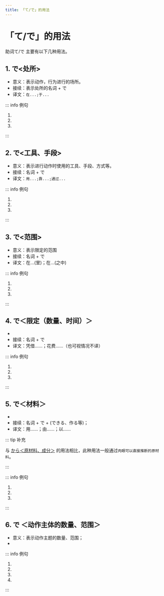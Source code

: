 ```yaml
---
title: 「て/で」的用法
---
```


# 「て/で」的用法

助词て/で 主要有以下几种用法。

## 1. で<处所>

- 意义：表示动作，行为进行的场所。
- 接续：表示处所的名词 + で
- 译文：`在...;于...`

::: info 例句

1. <grammer-content sentence="みなさんはどこ**で**お[菓子/かし]や[果物/くだもの]を[買/か]いますか。" trans='大家在哪里买点心和水果？' />
1. <grammer-content sentence="[私/わたし]は[近/ちか]くの[売店/ばいてん]**で**お[菓子/かし]を[買/か]います。" trans='我在附近的小卖部买点心。' />
1. <grammer-content sentence="[毎日/まいにち]、[図書館/としょかん]**で**[本/ほん]や[雑誌/ざっし]などを[読/よ]みます。" trans='每天，在图书馆读书和杂志等等。' />

:::

## 2. で<工具、手段>

- 意义：表示进行动作时使用的工具、手段、方式等。
- 接续：名词 + で
- 译文：`用...;靠...;通过...`

::: info 例句

1. <grammer-content sentence="[僕/ぼく]はよくスマホのアプリ**で**[本/ほん]やお[菓子/かし]などを[買/か]います。" trans='我在手机App上买书还有点心之类的东西。' />
1. <grammer-content sentence="メール**で**[宿題/しゅくだい]を[提出/ていしゅつ]します。" trans='通过电子邮件提交作业。' />
1. <grammer-content sentence="[私/わたし]はインターネット**で**[日本語/にほんご]を[勉強/べんきょう]します。" trans='我在线学日语。' />

:::

## 3. で<范围>

- 意义：表示限定的范围
- 接续：名词 + で
- 译文：在...(里)；在...(之中)

::: info 例句

1. <grammer-content sentence="ここは[日本/にほん]**で**も[有名/ゆうめい]ですよ。" trans="这里在日本也很有名哦。" />
1. <grammer-content sentence="このクラス**で**は[山田/やまだ]さんと[鈴木/すずき]さんが[日本人/にほんじん]です。" trans="这个班里山田和铃木是日本人。" />
1. <grammer-content sentence="[北京/ぺきん]の[公園/こうえん]**で**は[北海公園/ほっかいこうえん]と[景山公園/けいざんこうえん]が[好/す]きです。" trans="在北京的公园里，比较喜欢北海公园以及景山公园。" />

:::

## 4. で＜限定（数量、时间）＞

- <grammer-content sentence="意义：表示对**数量或时间**的限定，通常都会和**动词的能动态**搭配使用。" />
- 接续：名词 + で
- 译文：凭借......；花费......（也可视情况不译）

::: info 例句

1. <grammer-content sentence="300[元/げん]ぐらい**で**シルクのスカートが[買/か]えますよ。" trans="300块左右就可以买丝绸的裙子了哟。" />
2. <grammer-content sentence="このパソコンは10[万/まん][円/えん]**で**は[買/か]えません。" trans="这台电脑10万日元买不到。" />
3. <grammer-content sentence="[駅/えき]まで[何分/なんぶん]**で**[行/い]けますか。" trans="几分钟能到站？" />

:::

## 5. で＜材料＞

- <grammer-content sentence="意义：表示事物的**生产材料或构成成份**；" />
- 接续：名词 + で + (できる、作る等)；
- 译文：用......；由......；以......

::: tip 补充

与 [から＜原材料、成分＞](../bunpou/course2/1-3-2.md#_2-から-原材料、成分) 的用法相比，此种用法一般通过`肉眼可以直接推断的原材料`。

:::

::: info 例句

1. <grammer-content sentence="[栄養剤/えいようざい]です。100％**[天然成分/てんねんせいぶん]でできています**。" trans="这是营养剂。100%天然成分。" />
2. <grammer-content sentence="このドレスは**シルクでできています**。" trans="这件礼服是丝绸材质的。" />
3. <grammer-content sentence="[蛇/へび]の**[皮/かわ]でかばんを[作/つく]ります**。" trans="用蛇皮做包。" />

:::

## 6. で ＜动作主体的数量、范围＞

- 意义：表示动作主题的数量、范围；
- <grammer-content sentence="接续：表示**人数的数量词**或者表示**人员构成的名词** + で。常用的人员构成名词有：[家族/かぞく]、[全員/ぜんいん/]、みんな、[自分/じぶん]等。" />

::: info 例句

1. <grammer-content sentence="じゃあ、[二人/ふたり]**で**[行/い]きましょう。" trans="那么，两个人去吧。" />
2. <grammer-content sentence="[一人/ひとり]**で**[行/い]けますか。" trans="一个人能去么？" />
3. <grammer-content sentence="みんな**で**[歌/うた]を[歌/うた]いましょう。" trans="大家一起来唱歌吧。" />
4. <grammer-content sentence="[夏休/なつやす]みに[家族/かぞく]**で**[旅行/りょうこ]に[出/で]かけた。" trans="暑假一家人出去旅游。" />

:::
